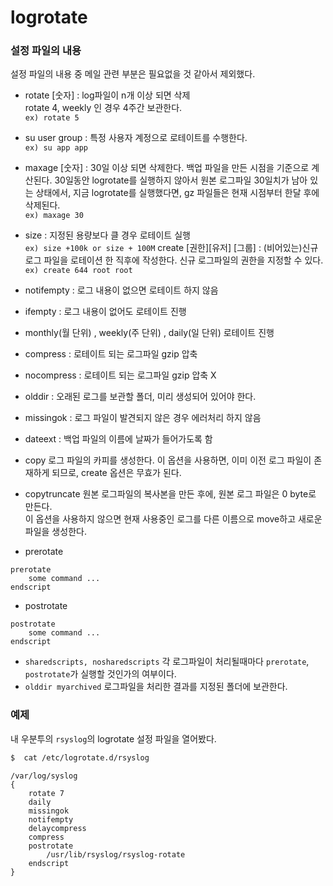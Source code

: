 # logrotate

### 설정 파일의 내용

설정 파일의 내용 중 메일 관련 부분은 필요없을 것 같아서 제외했다.

- rotate [숫자] : log파일이 n개 이상 되면 삭제 \
  rotate 4, weekly 인 경우 4주간 보관한다. \
   `ex) rotate 5`
- su user group : 특정 사용자 계정으로 로테이트를 수행한다. \
  `ex) su app app`

- maxage [숫자] : 30일 이상 되면 삭제한다. 백업 파일을 만든 시점을 기준으로 계산된다. 30일동안 logrotate를 실행하지 않아서 원본 로그파일 30일치가 남아 있는 상태에서, 지금 logrotate를 실행했다면, gz 파일들은 현재 시점부터 한달 후에 삭제된다. \
  `ex) maxage 30`

- size : 지정된 용량보다 클 경우 로테이트 실행 \
   `ex) size +100k or size + 100M`
  create [권한][유저] [그룹] : (비어있는)신규 로그 파일을 로테이션 한 직후에 작성한다.
  신규 로그파일의 권한을 지정할 수 있다. \
   `ex) create 644 root root`

- notifempty : 로그 내용이 없으면 로테이트 하지 않음
- ifempty : 로그 내용이 없어도 로테이트 진행
- monthly(월 단위) , weekly(주 단위) , daily(일 단위) 로테이트 진행
- compress : 로테이트 되는 로그파일 gzip 압축
- nocompress : 로테이트 되는 로그파일 gzip 압축 X
- olddir : 오래된 로그를 보관할 폴더, 미리 생성되어 있어야 한다.

- missingok : 로그 파일이 발견되지 않은 경우 에러처리 하지 않음
- dateext : 백업 파일의 이름에 날짜가 들어가도록 함
- copy
  로그 파일의 카피를 생성한다. 이 옵션을 사용하면, 이미 이전 로그 파일이 존재하게 되므로, create 옵션은 무효가 된다.
- copytruncate
  원본 로그파일의 복사본을 만든 후에, 원본 로그 파일은 0 byte로 만든다. \
  이 옵션을 사용하지 않으면 현재 사용중인 로그를 다른 이름으로 move하고 새로운 파일을 생성한다.
- prerotate

```
prerotate
    some command ...
endscript
```

- postrotate

```
postrotate
    some command ...
endscript
```

- `sharedscripts, nosharedscripts`
  각 로그파일이 처리될때마다 `prerotate`, `postrotate`가 실행할 것인가의 여부이다.
- `olddir myarchived` 로그파일을 처리한 결과를 지정된 폴더에 보관한다.

### 예제

내 우분투의 `rsyslog`의 logrotate 설정 파일을 열어봤다.

```bash
$  cat /etc/logrotate.d/rsyslog
```

```text
/var/log/syslog
{
	rotate 7
	daily
	missingok
	notifempty
	delaycompress
	compress
	postrotate
		/usr/lib/rsyslog/rsyslog-rotate
	endscript
}

```
